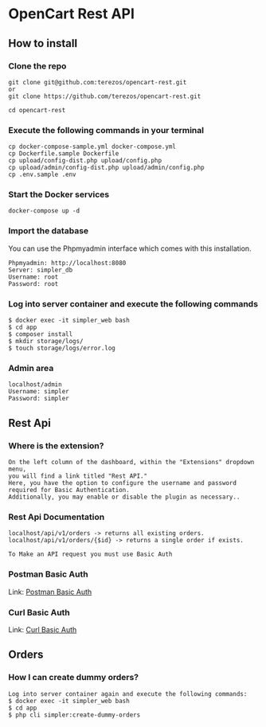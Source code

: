 # OpenCart Rest API

## How to install

### Clone the repo
```
git clone git@github.com:terezos/opencart-rest.git
or
git clone https://github.com/terezos/opencart-rest.git

cd opencart-rest
```

### Execute the following commands in your terminal
```
cp docker-compose-sample.yml docker-compose.yml
cp Dockerfile.sample Dockerfile
cp upload/config-dist.php upload/config.php
cp upload/admin/config-dist.php upload/admin/config.php
cp .env.sample .env
```

### Start the Docker services
```
docker-compose up -d
```

### Import the database
You can use the Phpmyadmin interface which comes with this installation.
```
Phpmyadmin: http://localhost:8080
Server: simpler_db
Username: root
Password: root
```

### Log into server container and execute the following commands 
```
$ docker exec -it simpler_web bash
$ cd app
$ composer install
$ mkdir storage/logs/
$ touch storage/logs/error.log 
```

### Admin area
```
localhost/admin
Username: simpler
Password: simpler
```

## Rest Api
### Where is the extension?
```
On the left column of the dashboard, within the "Extensions" dropdown menu,
you will find a link titled "Rest API."
Here, you have the option to configure the username and password required for Basic Authentication.
Additionally, you may enable or disable the plugin as necessary..
```
### Rest Api Documentation
```
localhost/api/v1/orders -> returns all existing orders.
localhost/api/v1/orders/{$id} -> returns a single order if exists.

To Make an API request you must use Basic Auth
```
### Postman Basic Auth
Link: [Postman Basic Auth](https://learning.postman.com/docs/sending-requests/authorization/authorization-types/)
### Curl Basic Auth
Link: [Curl Basic Auth](https://dev.to/lucasg/how-to-use-basic-authentication-with-curl-1j6j)

## Orders
### How I can create dummy orders?
```
Log into server container again and execute the following commands:
$ docker exec -it simpler_web bash
$ cd app
$ php cli simpler:create-dummy-orders
```